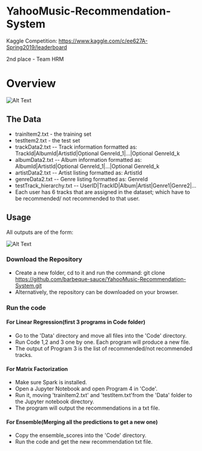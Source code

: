 # YahooMusic-Recommendation-System
Kaggle Competition: https://www.kaggle.com/c/ee627A-Spring2019/leaderboard 

2nd place - Team HRM

# Overview
![Alt Text](https://github.com/barbeque-sauce/YahooMusic-Recommendation-System/blob/master/yahoo.png)

## The Data
* trainItem2.txt - the training set
* testItem2.txt - the test set
* trackData2.txt -- Track information formatted as: TrackId|AlbumId|ArtistId|Optional GenreId_1|...|Optional GenreId_k
* albumData2.txt -- Album information formatted as: AlbumId|ArtistId|Optional GenreId_1|...|Optional GenreId_k
* artistData2.txt -- Artist listing formatted as: ArtistId
* genreData2.txt -- Genre listing formatted as: GenreId
* testTrack_hierarchy.txt -- UserID|TrackID|Album|Artist|Genre1|Genre2|…
* Each user has 6 tracks that are assigned in the dataset; which have to be recommended/ not recommended to that user. 

## Usage
All outputs are of the form:

![Alt Text](https://github.com/barbeque-sauce/YahooMusic-Recommendation-System/blob/master/preds.png)


### Download the Repository
* Create a new folder, cd to it and run the command:
git clone https://github.com/barbeque-sauce/YahooMusic-Recommendation-System.git
* Alternatively, the repository can be downloaded on your browser. 
 
### Run the code 

#### For Linear Regression(first 3 programs in Code folder)
* Go to the 'Data' directory and move all files into the 'Code' directory.
* Run Code 1,2 and 3 one by one. Each program will produce a new file.
* The output of Program 3 is the list of recommended/not recommended tracks.
  
#### For Matrix Factorization
  * Make sure Spark is installed.
  * Open a Jupyter Notebook and open Program 4 in 'Code'.
  * Run it, moving 'trainItem2.txt' and 'testItem.txt'from the 'Data' folder to the Jupyter notebook directory.
  * The program will output the recommendations in a txt file.

#### For Ensemble(Merging all the predictions to get a new one) 
  * Copy the ensemble_scores into the 'Code' directory.
  * Run the code and get the new recommendation txt file.
  
  
  
  
 
